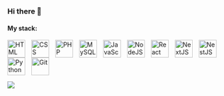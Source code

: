 ### Hi there 👋

#### My stack:
<p align="left">
  <img align="center" alt="HTML" title="HTML" width="40px" style="margin-right:10px;" src="https://cdn.jsdelivr.net/gh/devicons/devicon/icons/html5/html5-plain.svg" />
  <img align="center" alt="CSS" title="CSS" width="40px" style="margin-right:10px;" src="https://cdn.jsdelivr.net/gh/devicons/devicon/icons/css3/css3-plain.svg" />
  <img align="center" alt="PHP" title="PHP" width="40px" style="margin-right:10px;" src="https://cdn.jsdelivr.net/gh/devicons/devicon/icons/php/php-original.svg" />
  <img align="center" alt="MySQL" title="MySQL" width="40px" style="margin-right:10px;" src="https://cdn.jsdelivr.net/gh/devicons/devicon/icons/mysql/mysql-original-wordmark.svg" />
  <img align="center" alt="JavaScript" title="JavaScript" width="40px" style="margin-right:10px;" src="https://cdn.jsdelivr.net/gh/devicons/devicon/icons/javascript/javascript-plain.svg" />
  <img align="center" alt="NodeJS" title="NodeJS" width="40px" style="margin-right:10px;" src="https://cdn.jsdelivr.net/gh/devicons/devicon/icons/nodejs/nodejs-original.svg" />
  <img align="center" alt="React" title="React" width="40px" style="margin-right:10px;" src="https://cdn.jsdelivr.net/gh/devicons/devicon/icons/react/react-original.svg" />
  <img align="center" alt="NextJS" title="NextJS" width="40px" style="margin-right:10px;" src="https://cdn.jsdelivr.net/gh/devicons/devicon/icons/nextjs/nextjs-original.svg" />
  <img align="center" alt="NestJS" title="NestJS" width="40px" style="margin-right:10px;" src="https://cdn.jsdelivr.net/gh/devicons/devicon/icons/nestjs/nestjs-original.svg" />
  <img align="center" alt="Python" title="Python" width="40px" style="margin-right:10px;" src="https://cdn.jsdelivr.net/gh/devicons/devicon/icons/python/python-original.svg" />
  <img align="center" alt="Git" title="Git" width="40px" style="margin-right:10px;" src="https://cdn.jsdelivr.net/gh/devicons/devicon/icons/git/git-original.svg" />
</p>

![](https://komarev.com/ghpvc/?username=giperfast&color=e44d26)


<!--
**giperfast/giperfast** is a ✨ _special_ ✨ repository because its `README.md` (this file) appears on your GitHub profile.

Here are some ideas to get you started:

- 🔭 I’m currently working on ...
- 🌱 I’m currently learning ...
- 👯 I’m looking to collaborate on ...
- 🤔 I’m looking for help with ...
- 💬 Ask me about ...
- 📫 How to reach me: ...
- 😄 Pronouns: ...
- ⚡ Fun fact: ...
-->
